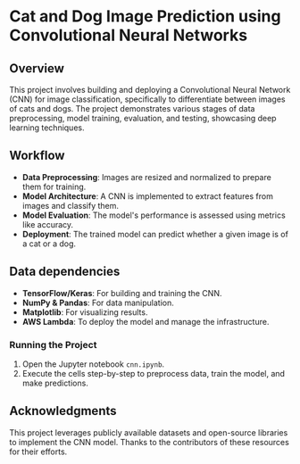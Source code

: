 # Cat and Dog Image Prediction using Convolutional Neural Networks

## Overview
This project involves building and deploying a Convolutional Neural Network (CNN) for image classification, specifically to differentiate between images of cats and dogs. The project demonstrates various stages of data preprocessing, model training, evaluation, and testing, showcasing deep learning techniques.

## Workflow
- **Data Preprocessing**: Images are resized and normalized to prepare them for training.
- **Model Architecture**: A CNN is implemented to extract features from images and classify them.
- **Model Evaluation**: The model's performance is assessed using metrics like accuracy.
- **Deployment**: The trained model can predict whether a given image is of a cat or a dog.

## Data dependencies
- **TensorFlow/Keras**: For building and training the CNN.
- **NumPy & Pandas**: For data manipulation.
- **Matplotlib**: For visualizing results.
- **AWS Lambda**: To deploy the model and manage the infrastructure.

### Running the Project
1. Open the Jupyter notebook `cnn.ipynb`.
2. Execute the cells step-by-step to preprocess data, train the model, and make predictions.

## Acknowledgments
This project leverages publicly available datasets and open-source libraries to implement the CNN model. Thanks to the contributors of these resources for their efforts.
